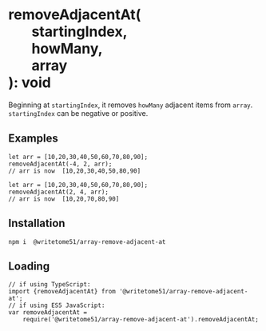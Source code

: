 # removeAdjacentAt(<br>&nbsp;&nbsp;&nbsp;&nbsp;&nbsp;&nbsp;&nbsp;startingIndex,<br>&nbsp;&nbsp;&nbsp;&nbsp;&nbsp;&nbsp;&nbsp;howMany,<br>&nbsp;&nbsp;&nbsp;&nbsp;&nbsp;&nbsp;&nbsp;array<br>): void

Beginning at `startingIndex`, it removes `howMany` adjacent items  from `array`.  
`startingIndex` can be negative or positive. 


## Examples
```
let arr = [10,20,30,40,50,60,70,80,90];  
removeAdjacentAt(-4, 2, arr);  
// arr is now  [10,20,30,40,50,80,90]

let arr = [10,20,30,40,50,60,70,80,90];  
removeAdjacentAt(2, 4, arr);  
// arr is now  [10,20,70,80,90]
```

## Installation
`npm i  @writetome51/array-remove-adjacent-at`

## Loading
```
// if using TypeScript:
import {removeAdjacentAt} from '@writetome51/array-remove-adjacent-at';
// if using ES5 JavaScript:
var removeAdjacentAt = 
    require('@writetome51/array-remove-adjacent-at').removeAdjacentAt;
```
